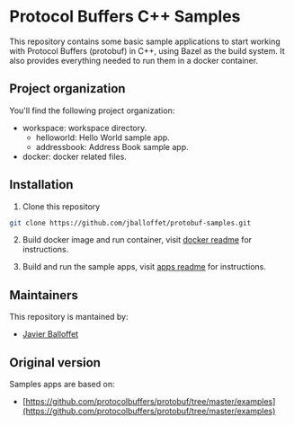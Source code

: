 # Protocol Buffers C++ Samples

This repository contains some basic sample applications to start working with Protocol Buffers (protobuf) in C++, using Bazel as the build system. It also provides everything needed to run them in a docker container.

## Project organization

You'll find the following project organization:

- workspace: workspace directory.
  - helloworld: Hello World sample app.
  - addressbook: Address Book sample app.
- docker: docker related files.

## Installation

1. Clone this repository

```bash
git clone https://github.com/jballoffet/protobuf-samples.git
```

2. Build docker image and run container, visit [docker readme](./docker/README.md)
for instructions.

3. Build and run the sample apps, visit [apps readme](./workspace/README.md) for instructions.

## Maintainers
This repository is mantained by:
* [Javier Balloffet](http://github.com/jballoffet)

## Original version
Samples apps are based on:
* [https://github.com/protocolbuffers/protobuf/tree/master/examples](https://github.com/protocolbuffers/protobuf/tree/master/examples)
